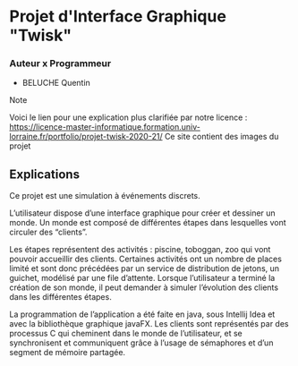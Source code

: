 # Projet d'Interface Graphique "Twisk"

### Auteur x Programmeur
- BELUCHE Quentin

> [!NOTE]
> Voici le lien pour une explication plus clarifiée par notre licence : https://licence-master-informatique.formation.univ-lorraine.fr/portfolio/projet-twisk-2020-21/
> Ce site contient des images du projet


## Explications
Ce projet est une simulation à événements discrets.

L’utilisateur dispose d’une interface graphique pour créer et dessiner un monde. Un monde est composé de différentes étapes dans lesquelles vont circuler des “clients”.

Les étapes représentent des activités : piscine, toboggan, zoo qui vont pouvoir accueillir des clients. Certaines activités ont un nombre de places limité et sont donc 
précédées par un service de distribution de jetons, un guichet, modélisé par une file d’attente. Lorsque l’utilisateur a terminé la création de son monde, il peut demander
à simuler l’évolution des clients dans les différentes étapes.

La programmation de l’application a été faite en java, sous Intellij Idea et avec la bibliothèque graphique javaFX. Les clients sont représentés par des processus C qui 
cheminent dans le monde de l’utilisateur, et se synchronisent et communiquent grâce à l’usage de sémaphores et d’un segment de mémoire partagée.

